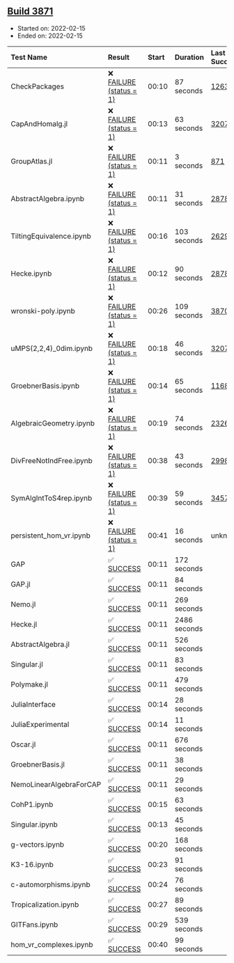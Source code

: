 ## [Build 3871](https://oscarci.mathematik.uni-kl.de/job/oscar-stable/3871/)

* Started on: 2022-02-15
* Ended on: 2022-02-15

| Test Name    | Result | Start | Duration | Last Success | First Failure |
|:-------------|:-------|:------|:---------|:-------------|:--------------|
| CheckPackages | ❌ [FAILURE (status = 1)](https://oscarci.mathematik.uni-kl.de/job/oscar-stable/3871/artifact/logs/build-3871/CheckPackages.log) | 00:10 | 87 seconds | [1263](https://oscarci.mathematik.uni-kl.de/job/oscar-stable/1263/) | [1264](https://oscarci.mathematik.uni-kl.de/job/oscar-stable/1264/) |
| CapAndHomalg.jl | ❌ [FAILURE (status = 1)](https://oscarci.mathematik.uni-kl.de/job/oscar-stable/3871/artifact/logs/build-3871/CapAndHomalg.jl.log) | 00:13 | 63 seconds | [3207](https://oscarci.mathematik.uni-kl.de/job/oscar-stable/3207/) | [3208](https://oscarci.mathematik.uni-kl.de/job/oscar-stable/3208/) |
| GroupAtlas.jl | ❌ [FAILURE (status = 1)](https://oscarci.mathematik.uni-kl.de/job/oscar-stable/3871/artifact/logs/build-3871/GroupAtlas.jl.log) | 00:11 | 3 seconds | [871](https://oscarci.mathematik.uni-kl.de/job/oscar-stable/871/) | [872](https://oscarci.mathematik.uni-kl.de/job/oscar-stable/872/) |
| AbstractAlgebra.ipynb | ❌ [FAILURE (status = 1)](https://oscarci.mathematik.uni-kl.de/job/oscar-stable/3871/artifact/logs/build-3871/AbstractAlgebra.ipynb.log) | 00:11 | 31 seconds | [2878](https://oscarci.mathematik.uni-kl.de/job/oscar-stable/2878/) | [2879](https://oscarci.mathematik.uni-kl.de/job/oscar-stable/2879/) |
| TiltingEquivalence.ipynb | ❌ [FAILURE (status = 1)](https://oscarci.mathematik.uni-kl.de/job/oscar-stable/3871/artifact/logs/build-3871/TiltingEquivalence.ipynb.log) | 00:16 | 103 seconds | [2629](https://oscarci.mathematik.uni-kl.de/job/oscar-stable/2629/) | [2630](https://oscarci.mathematik.uni-kl.de/job/oscar-stable/2630/) |
| Hecke.ipynb | ❌ [FAILURE (status = 1)](https://oscarci.mathematik.uni-kl.de/job/oscar-stable/3871/artifact/logs/build-3871/Hecke.ipynb.log) | 00:12 | 90 seconds | [2878](https://oscarci.mathematik.uni-kl.de/job/oscar-stable/2878/) | [2879](https://oscarci.mathematik.uni-kl.de/job/oscar-stable/2879/) |
| wronski-poly.ipynb | ❌ [FAILURE (status = 1)](https://oscarci.mathematik.uni-kl.de/job/oscar-stable/3871/artifact/logs/build-3871/wronski-poly.ipynb.log) | 00:26 | 109 seconds | [3870](https://oscarci.mathematik.uni-kl.de/job/oscar-stable/3870/) | [3871](https://oscarci.mathematik.uni-kl.de/job/oscar-stable/3871/) |
| uMPS(2,2,4)_0dim.ipynb | ❌ [FAILURE (status = 1)](https://oscarci.mathematik.uni-kl.de/job/oscar-stable/3871/artifact/logs/build-3871/uMPS-2-2-4-_0dim.ipynb.log) | 00:18 | 46 seconds | [3207](https://oscarci.mathematik.uni-kl.de/job/oscar-stable/3207/) | [3208](https://oscarci.mathematik.uni-kl.de/job/oscar-stable/3208/) |
| GroebnerBasis.ipynb | ❌ [FAILURE (status = 1)](https://oscarci.mathematik.uni-kl.de/job/oscar-stable/3871/artifact/logs/build-3871/GroebnerBasis.ipynb.log) | 00:14 | 65 seconds | [1168](https://oscarci.mathematik.uni-kl.de/job/oscar-stable/1168/) | [1169](https://oscarci.mathematik.uni-kl.de/job/oscar-stable/1169/) |
| AlgebraicGeometry.ipynb | ❌ [FAILURE (status = 1)](https://oscarci.mathematik.uni-kl.de/job/oscar-stable/3871/artifact/logs/build-3871/AlgebraicGeometry.ipynb.log) | 00:19 | 74 seconds | [2326](https://oscarci.mathematik.uni-kl.de/job/oscar-stable/2326/) | [2327](https://oscarci.mathematik.uni-kl.de/job/oscar-stable/2327/) |
| DivFreeNotIndFree.ipynb | ❌ [FAILURE (status = 1)](https://oscarci.mathematik.uni-kl.de/job/oscar-stable/3871/artifact/logs/build-3871/DivFreeNotIndFree.ipynb.log) | 00:38 | 43 seconds | [2998](https://oscarci.mathematik.uni-kl.de/job/oscar-stable/2998/) | [2999](https://oscarci.mathematik.uni-kl.de/job/oscar-stable/2999/) |
| SymAlgIntToS4rep.ipynb | ❌ [FAILURE (status = 1)](https://oscarci.mathematik.uni-kl.de/job/oscar-stable/3871/artifact/logs/build-3871/SymAlgIntToS4rep.ipynb.log) | 00:39 | 59 seconds | [3457](https://oscarci.mathematik.uni-kl.de/job/oscar-stable/3457/) | [3458](https://oscarci.mathematik.uni-kl.de/job/oscar-stable/3458/) |
| persistent_hom_vr.ipynb | ❌ [FAILURE (status = 1)](https://oscarci.mathematik.uni-kl.de/job/oscar-stable/3871/artifact/logs/build-3871/persistent_hom_vr.ipynb.log) | 00:41 | 16 seconds | unknown | unknown |
| GAP | ✅ [SUCCESS](https://oscarci.mathematik.uni-kl.de/job/oscar-stable/3871/artifact/logs/build-3871/GAP.log) | 00:11 | 172 seconds |  |  |
| GAP.jl | ✅ [SUCCESS](https://oscarci.mathematik.uni-kl.de/job/oscar-stable/3871/artifact/logs/build-3871/GAP.jl.log) | 00:11 | 84 seconds |  |  |
| Nemo.jl | ✅ [SUCCESS](https://oscarci.mathematik.uni-kl.de/job/oscar-stable/3871/artifact/logs/build-3871/Nemo.jl.log) | 00:11 | 269 seconds |  |  |
| Hecke.jl | ✅ [SUCCESS](https://oscarci.mathematik.uni-kl.de/job/oscar-stable/3871/artifact/logs/build-3871/Hecke.jl.log) | 00:11 | 2486 seconds |  |  |
| AbstractAlgebra.jl | ✅ [SUCCESS](https://oscarci.mathematik.uni-kl.de/job/oscar-stable/3871/artifact/logs/build-3871/AbstractAlgebra.jl.log) | 00:11 | 526 seconds |  |  |
| Singular.jl | ✅ [SUCCESS](https://oscarci.mathematik.uni-kl.de/job/oscar-stable/3871/artifact/logs/build-3871/Singular.jl.log) | 00:11 | 83 seconds |  |  |
| Polymake.jl | ✅ [SUCCESS](https://oscarci.mathematik.uni-kl.de/job/oscar-stable/3871/artifact/logs/build-3871/Polymake.jl.log) | 00:11 | 479 seconds |  |  |
| JuliaInterface | ✅ [SUCCESS](https://oscarci.mathematik.uni-kl.de/job/oscar-stable/3871/artifact/logs/build-3871/JuliaInterface.log) | 00:14 | 28 seconds |  |  |
| JuliaExperimental | ✅ [SUCCESS](https://oscarci.mathematik.uni-kl.de/job/oscar-stable/3871/artifact/logs/build-3871/JuliaExperimental.log) | 00:14 | 11 seconds |  |  |
| Oscar.jl | ✅ [SUCCESS](https://oscarci.mathematik.uni-kl.de/job/oscar-stable/3871/artifact/logs/build-3871/Oscar.jl.log) | 00:11 | 676 seconds |  |  |
| GroebnerBasis.jl | ✅ [SUCCESS](https://oscarci.mathematik.uni-kl.de/job/oscar-stable/3871/artifact/logs/build-3871/GroebnerBasis.jl.log) | 00:11 | 38 seconds |  |  |
| NemoLinearAlgebraForCAP | ✅ [SUCCESS](https://oscarci.mathematik.uni-kl.de/job/oscar-stable/3871/artifact/logs/build-3871/NemoLinearAlgebraForCAP.log) | 00:11 | 29 seconds |  |  |
| CohP1.ipynb | ✅ [SUCCESS](https://oscarci.mathematik.uni-kl.de/job/oscar-stable/3871/artifact/logs/build-3871/CohP1.ipynb.log) | 00:15 | 63 seconds |  |  |
| Singular.ipynb | ✅ [SUCCESS](https://oscarci.mathematik.uni-kl.de/job/oscar-stable/3871/artifact/logs/build-3871/Singular.ipynb.log) | 00:13 | 45 seconds |  |  |
| g-vectors.ipynb | ✅ [SUCCESS](https://oscarci.mathematik.uni-kl.de/job/oscar-stable/3871/artifact/logs/build-3871/g-vectors.ipynb.log) | 00:20 | 168 seconds |  |  |
| K3-16.ipynb | ✅ [SUCCESS](https://oscarci.mathematik.uni-kl.de/job/oscar-stable/3871/artifact/logs/build-3871/K3-16.ipynb.log) | 00:23 | 91 seconds |  |  |
| c-automorphisms.ipynb | ✅ [SUCCESS](https://oscarci.mathematik.uni-kl.de/job/oscar-stable/3871/artifact/logs/build-3871/c-automorphisms.ipynb.log) | 00:24 | 76 seconds |  |  |
| Tropicalization.ipynb | ✅ [SUCCESS](https://oscarci.mathematik.uni-kl.de/job/oscar-stable/3871/artifact/logs/build-3871/Tropicalization.ipynb.log) | 00:27 | 89 seconds |  |  |
| GITFans.ipynb | ✅ [SUCCESS](https://oscarci.mathematik.uni-kl.de/job/oscar-stable/3871/artifact/logs/build-3871/GITFans.ipynb.log) | 00:29 | 539 seconds |  |  |
| hom_vr_complexes.ipynb | ✅ [SUCCESS](https://oscarci.mathematik.uni-kl.de/job/oscar-stable/3871/artifact/logs/build-3871/hom_vr_complexes.ipynb.log) | 00:40 | 99 seconds |  |  |
